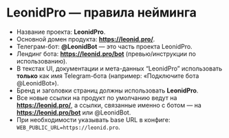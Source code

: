 # LeonidPro — правила нейминга

- Название проекта: **LeonidPro**.
- Основной домен продукта: **https://leonid.pro/**.
- Телеграм-бот: **@LeonidBot** — это часть проекта LeonidPro.
- Лендинг бота: **https://leonid.pro/bot** (превью/инструкции по использованию).
- В текстах UI, документации и мета-данных “LeonidPro” использовать **только** как имя Telegram-бота
  (например: «Подключите бота @LeonidBot»).
- Бренд и заголовки страниц должны использовать **LeonidPro**.
- Все новые ссылки на продукт по умолчанию ведут на **https://leonid.pro/**,
  а ссылки, связанные именно с ботом — на **https://leonid.pro/bot** или @LeonidBot.
- При необходимости указывать base URL в конфиге: `WEB_PUBLIC_URL=https://leonid.pro`.
